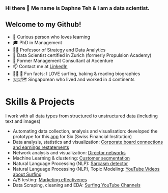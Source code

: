 ### Hi there 👋 Me name is Daphne Teh & I am a data scientist. 

Welcome to my Github! 
---

- :monocle_face: Curious person who loves learning
- :mortar_board: PhD in Management
- :woman_teacher: Professor of Strategy and Data Analytics
- 🌱 Data Scientist certified in Zurich (formerly Propulsion Academy)
- :briefcase: Former Management Consultant at Accenture
- :mailbox: Contact me at [LinkedIn](https://www.linkedin.com/in/daphne-teh-31274310/)
- :surfing_woman: :book: Fun facts: I LOVE surfing, baking & reading biographies
- 🇸🇬🗺️ Singaporean who lived and worked in 4 continents 


# Skills & Projects
I work with all data types from structured to unstructured data (including text and images)

- Automating data collection, analysis and visualisation: developed the prototype for this [app](https://www.six-group.com/en/products-services/banking-services/data-ai/payment-enrichment.html) for Six (Swiss Financial Institution)
- Data analysis, statistics and visualization: [Corporate board connections and earnings restatements](https://github.com/daphteh/Effect-of-board-connections-on-corporate-governance)
- Network analysis and visualization: [Director networks](https://github.com/daphteh/Fortune_500_Director_Board_Network)
- Machine Learning & clustering: [Customer segmentation](https://github.com/daphteh/Customer_Segmentation_CreditCard_Company)
- Natural Language Processing (NLP): [Sarcasm detector](https://github.com/daphteh/Sarcasm_Detector)
- Natural Language Processing (NLP), Topic Modeling: [YouTube Videos about Surfing](https://github.com/daphteh/Topic-Modeling-Surfing-Videos-on-YouTube)
- A/B testing: [Marketing effectivenes](https://github.com/daphteh/AB_Testing_Effectiveness_of_Marketing)
- Data Scraping, cleaning and EDA: [Surfing YouTube Channels](https://github.com/daphteh/Scraping_Cleaning_EDA_Surfing_Videos)

